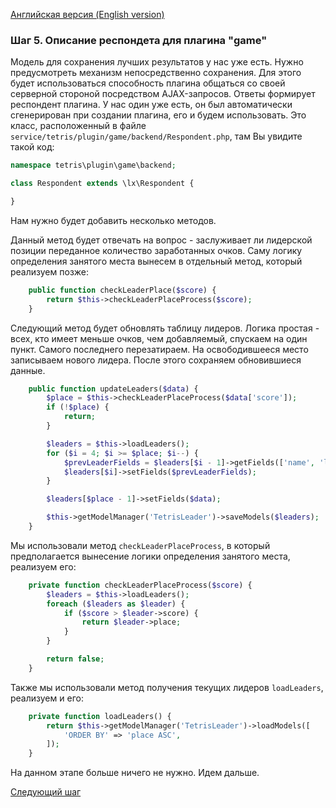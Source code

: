 [Английская версия (English version)](https://github.com/epicoon/lx-doc-articles/blob/master/en/app-dev/expl1/5_game_respondent.md)

### Шаг 5. Описание респондета для плагина "game"

Модель для сохранения лучших результатов у нас уже есть. Нужно предусмотреть механизм непосредственно сохранения. Для этого будет использоваться способность плагина общаться со своей серверной стороной посредством AJAX-запросов. Ответы формирует респондент плагина. У нас один уже есть, он был автоматически сгенерирован при создании плагина, его и будем использовать. Это класс, расположенный в файле `service/tetris/plugin/game/backend/Respondent.php`, там Вы увидите такой код:
```php
namespace tetris\plugin\game\backend;

class Respondent extends \lx\Respondent {

}

```
Нам нужно будет добавить несколько методов.

Данный метод будет отвечать на вопрос - заслуживает ли лидерской позиции переданное количество заработанных очков. Саму логику определения занятого места вынесем в отдельный метод, который реализуем позже:
```php
	public function checkLeaderPlace($score) {
		return $this->checkLeaderPlaceProcess($score);
	}
```

Следующий метод будет обновлять таблицу лидеров. Логика простая - всех, кто имеет меньше очков, чем добавляемый, спускаем на один пункт. Самого последнего перезатираем. На освободившееся место записываем нового лидера. После этого сохраняем обновившиеся данные.
```php
	public function updateLeaders($data) {
		$place = $this->checkLeaderPlaceProcess($data['score']);
		if (!$place) {
			return;
		}

		$leaders = $this->loadLeaders();
		for ($i = 4; $i >= $place; $i--) {
			$prevLeaderFields = $leaders[$i - 1]->getFields(['name', 'level', 'score']);
			$leaders[$i]->setFields($prevLeaderFields);			
		}

		$leaders[$place - 1]->setFields($data);

		$this->getModelManager('TetrisLeader')->saveModels($leaders);
	}
```

Мы использовали метод `checkLeaderPlaceProcess`, в который предполагается вынесение логики определения занятого места, реализуем его:
```php
	private function checkLeaderPlaceProcess($score) {
		$leaders = $this->loadLeaders();
		foreach ($leaders as $leader) {
			if ($score > $leader->score) {
				return $leader->place;
			}
		}

		return false;
	}
```

Также мы использовали метод получения текущих лидеров `loadLeaders`, реализуем и его:
```php
	private function loadLeaders() {
		return $this->getModelManager('TetrisLeader')->loadModels([
			'ORDER BY' => 'place ASC',
		]);
	}
```

На данном этапе больше ничего не нужно. Идем дальше.

[Следующий шаг](https://github.com/epicoon/lx-doc-articles/blob/master/ru/app-dev/expl1/6_Map.md)
